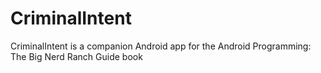 # CriminalIntent
CriminalIntent is a companion Android app for the Android Programming: The Big Nerd Ranch Guide book
